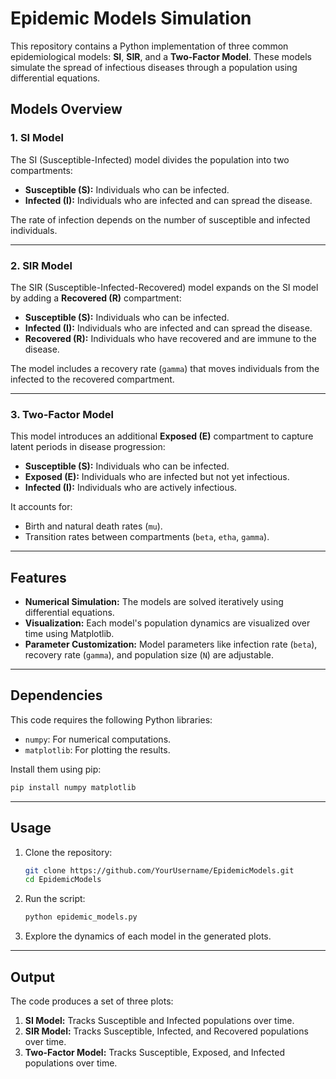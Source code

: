 # Epidemic Models Simulation

This repository contains a Python implementation of three common epidemiological models: **SI**, **SIR**, and a **Two-Factor Model**. These models simulate the spread of infectious diseases through a population using differential equations.

## **Models Overview**

### 1. **SI Model**
The SI (Susceptible-Infected) model divides the population into two compartments:
- **Susceptible (S):** Individuals who can be infected.
- **Infected (I):** Individuals who are infected and can spread the disease.

The rate of infection depends on the number of susceptible and infected individuals.

---

### 2. **SIR Model**
The SIR (Susceptible-Infected-Recovered) model expands on the SI model by adding a **Recovered (R)** compartment:
- **Susceptible (S):** Individuals who can be infected.
- **Infected (I):** Individuals who are infected and can spread the disease.
- **Recovered (R):** Individuals who have recovered and are immune to the disease.

The model includes a recovery rate (`gamma`) that moves individuals from the infected to the recovered compartment.

---

### 3. **Two-Factor Model**
This model introduces an additional **Exposed (E)** compartment to capture latent periods in disease progression:
- **Susceptible (S):** Individuals who can be infected.
- **Exposed (E):** Individuals who are infected but not yet infectious.
- **Infected (I):** Individuals who are actively infectious.

It accounts for:
- Birth and natural death rates (`mu`).
- Transition rates between compartments (`beta`, `etha`, `gamma`).

---

## **Features**
- **Numerical Simulation:** The models are solved iteratively using differential equations.
- **Visualization:** Each model's population dynamics are visualized over time using Matplotlib.
- **Parameter Customization:** Model parameters like infection rate (`beta`), recovery rate (`gamma`), and population size (`N`) are adjustable.

---

## **Dependencies**
This code requires the following Python libraries:
- `numpy`: For numerical computations.
- `matplotlib`: For plotting the results.

Install them using pip:
```bash
pip install numpy matplotlib
```

---

## **Usage**
1. Clone the repository:
   ```bash
   git clone https://github.com/YourUsername/EpidemicModels.git
   cd EpidemicModels
   ```

2. Run the script:
   ```bash
   python epidemic_models.py
   ```

3. Explore the dynamics of each model in the generated plots.

---

## **Output**
The code produces a set of three plots:
1. **SI Model:** Tracks Susceptible and Infected populations over time.
2. **SIR Model:** Tracks Susceptible, Infected, and Recovered populations over time.
3. **Two-Factor Model:** Tracks Susceptible, Exposed, and Infected populations over time.


